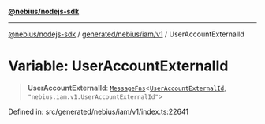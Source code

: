 [**@nebius/nodejs-sdk**](../../../../../README.md)

---

[@nebius/nodejs-sdk](../../../../../README.md) / [generated/nebius/iam/v1](../README.md) / UserAccountExternalId

# Variable: UserAccountExternalId

> **UserAccountExternalId**: [`MessageFns`](../../../../../runtime/protos/core/interfaces/MessageFns.md)\<[`UserAccountExternalId`](../interfaces/UserAccountExternalId.md), `"nebius.iam.v1.UserAccountExternalId"`\>

Defined in: src/generated/nebius/iam/v1/index.ts:22641
